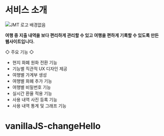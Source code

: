 # 서비스 소개

![JMT 로고 배경없음](https://user-images.githubusercontent.com/89363516/165240860-f200568c-6e65-4c88-ab04-d2789e29c8f1.png)


**여행 중 지출 내역을 보다 편리하게 관리할 수 있고 여행을 편하게 기록할 수 있도록 만든 웹사이트입니다.**

◇ 주요 기능 ◇

- 현지 화폐 원화 전환 기능
- 기능별 직관적 UX 디자인 제공
- 여행별 가계부 생성
- 여행별 화폐 추가 기능
- 여행별 비밀번호 기능
- 실시간 환율 적용 기능
- 사용 내역 사진 등록 기능
- 사용 내역 통계 및 그래프 기능
# vanillaJS-changeHello

